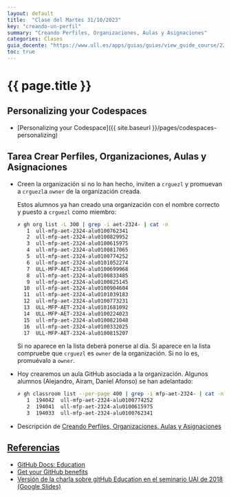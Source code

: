 ```yaml
---
layout: default
title:  "Clase del Martes 31/10/2023"
key: "creando-un-perfil"
summary: "Creando Perfiles, Organizaciones, Aulas y Asignaciones"
categories: Clases
guia_docente: "https://www.ull.es/apps/guias/guias/view_guide_course/2223/125771143"
toc: true
---
```


# {{ page.title }}

## Personalizing your Codespaces

* [Personalizing your Codespace]({{ site.baseurl }}/pages/codespaces-personalizing)

## Tarea Crear Perfiles, Organizaciones, Aulas y Asignaciones

- Creen la organización si no lo han hecho, inviten a `crguezl` y promuevan a `crguezl`a `owner` de la organización creada.
  
  Estos alumnos ya han creado una organización con el nombre correcto y puesto a `crguezl` como miembro:

  ```bash
  ✗ gh org list -L 300 | grep -i aet-2324- | cat -n 
     1  ull-mfp-aet-2324-alu0100762341
     2  ull-mfp-aet-2324-alu0100829952
     3  ull-mfp-aet-2324-alu0100615975
     4  ull-mfp-aet-2324-alu0100817065
     5  ull-mfp-aet-2324-alu0100774252
     6  ull-mfp-aet-2324-alu0101052274
     7  ULL-MFP-AET-2324-alu0100699968
     8  ull-mfp-aet-2324-alu0100833485
     9  ull-mfp-aet-2324-alu0100825145
    10  ull-mfp-aet-2324-alu0100904604
    11  ull-mfp-aet-2324-alu0101039183
    12  ull-mfp-aet-2324-alu0100773231
    13  ULL-MFP-AET-2324-alu0101681092
    14  ULL-MFP-AET-2324-alu0100224023
    15  ull-mfp-aet-2324-alu0100821048
    16  ull-mfp-aet-2324-alu0100332025
    17  ULL-MFP-AET-2324-alu0100815207
  ```

  Si no aparece en la lista deberá ponerse al día. Si aparece en la lista compruebe que `crguezl` es `owner` de la organización. Si no lo es, promuévalo a `owner`.

- Hoy crearemos un aula GitHub asociada a la organización. Algunos alumnos (Alejandro, Airam, Daniel Afonso) se han adelantado:

  ```bash
  ✗ gh classroom list --per-page 400 | grep -i mfp-aet-2324- | cat -n
     1  194042  ull-mfp-aet-2324-alu0100774252                                                    https://classroom.github.com/classrooms/149101820-ull-mfp-aet-2324-alu0100774252
     2  194041  ull-mfp-aet-2324-alu0100615975                                                    https://classroom.github.com/classrooms/149101458-ull-mfp-aet-2324-alu0100615975
     3  194033  ull-mfp-aet-2324-alu0100762341                                                    https://classroom.github.com/classrooms/149099772-ull-mfp-aet-2324-alu0100762341
  ```
  
- Descripción de [Creando Perfiles, Organizaciones, Aulas y Asignaciones](https://ull-mfp-aet.github.io/practicas/creando-un-perfil)


## [Referencias](/references)

* [GitHub Docs: Education](https://docs.github.com/en/education)
* [Get your GitHub benefits](https://education.github.com/discount_requests/application)
* [Versión de la charla sobre gitHub Education en el seminario UAI de 2018 (Google Slides)](https://docs.google.com/presentation/d/1LAZUS4SX7axmzEUElh2Oz2DqC1cJA6PUvb1KixJ1KWw/edit?usp=sharing)